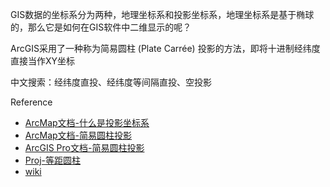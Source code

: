GIS数据的坐标系分为两种，地理坐标系和投影坐标系，地理坐标系是基于椭球的，那么它是如何在GIS软件中二维显示的呢？

ArcGIS采用了一种称为简易圆柱 (Plate Carrée) 投影的方法，即将十进制经纬度直接当作XY坐标

中文搜索：经纬度直投、经纬度等间隔直投、空投影

Reference
+ [ArcMap文档-什么是投影坐标系](https://desktop.arcgis.com/zh-cn/arcmap/latest/map/projections/about-geographic-coordinate-systems.htm "ArcMap文档-什么是投影坐标系-copyed to local")
+ [ArcMap文档-简易圆柱投影](https://desktop.arcgis.com/zh-cn/arcmap/latest/map/projections/plate-carree.htm "ArcMap文档-简易圆柱投影-copyed to local")
+ [ArcGIS Pro文档-简易圆柱投影](https://pro.arcgis.com/zh-cn/pro-app/latest/help/mapping/properties/plate-carree.htm "ArcGIS Pro文档-简易圆柱投影")
+ [Proj-等距圆柱](https://proj.org/operations/projections/eqc.html "Proj-等距圆柱")
+ [wiki](https://en.wikipedia.org/wiki/Equirectangular_projection "wiki chapter forward")